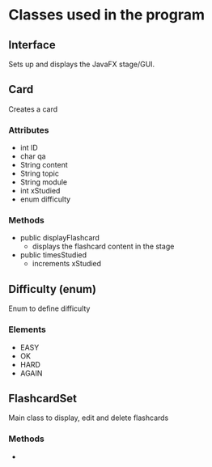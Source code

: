 # Classes used in the program

## Interface
Sets up and displays the JavaFX stage/GUI.

## Card
Creates a card
### Attributes
- int ID
- char qa
- String content
- String topic
- String module
- int xStudied
- enum difficulty
### Methods
- public displayFlashcard
  - displays the flashcard content in the stage
- public timesStudied
  - increments xStudied

## Difficulty (enum)
Enum to define difficulty
### Elements
- EASY
- OK
- HARD
- AGAIN

## FlashcardSet
Main class to display, edit and delete flashcards
### Methods
- 